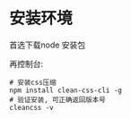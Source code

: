 安装环境
===

首选下载node 安装包

再控制台:
```
# 安装css压缩
npm install clean-css-cli -g
# 验证安装, 可正确返回版本号
cleancss -v
```